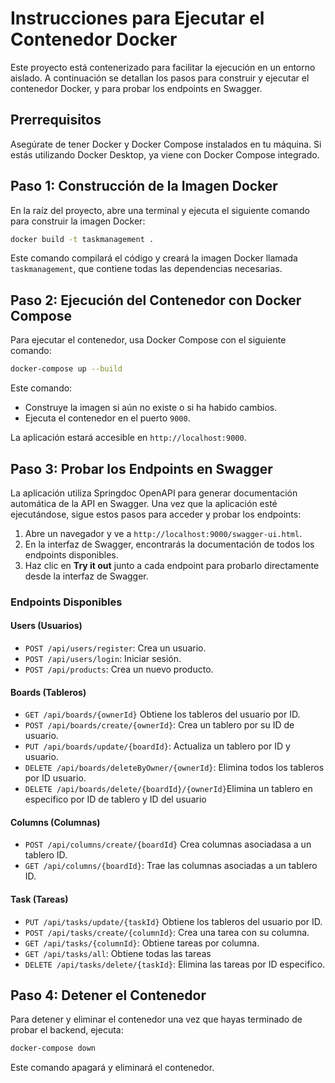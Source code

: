 
# Instrucciones para Ejecutar el Contenedor Docker

Este proyecto está contenerizado para facilitar la ejecución en un entorno aislado. A continuación se detallan los pasos para construir y ejecutar el contenedor Docker, y para probar los endpoints en Swagger.

## Prerrequisitos
Asegúrate de tener Docker y Docker Compose instalados en tu máquina. Si estás utilizando Docker Desktop, ya viene con Docker Compose integrado.

## Paso 1: Construcción de la Imagen Docker
En la raíz del proyecto, abre una terminal y ejecuta el siguiente comando para construir la imagen Docker:

```bash
docker build -t taskmanagement .
```

Este comando compilará el código y creará la imagen Docker llamada `taskmanagement`, que contiene todas las dependencias necesarias.

## Paso 2: Ejecución del Contenedor con Docker Compose
Para ejecutar el contenedor, usa Docker Compose con el siguiente comando:

```bash
docker-compose up --build
```

Este comando:

- Construye la imagen si aún no existe o si ha habido cambios.
- Ejecuta el contenedor en el puerto `9000`.

La aplicación estará accesible en `http://localhost:9000`.

## Paso 3: Probar los Endpoints en Swagger
La aplicación utiliza Springdoc OpenAPI para generar documentación automática de la API en Swagger. Una vez que la aplicación esté ejecutándose, sigue estos pasos para acceder y probar los endpoints:

1. Abre un navegador y ve a `http://localhost:9000/swagger-ui.html`.
2. En la interfaz de Swagger, encontrarás la documentación de todos los endpoints disponibles.
3. Haz clic en **Try it out** junto a cada endpoint para probarlo directamente desde la interfaz de Swagger.

### Endpoints Disponibles


#### Users (Usuarios)

- `POST /api/users/register`: Crea un usuario.
- `POST /api/users/login`: Iniciar sesión.
- `POST /api/products`: Crea un nuevo producto.

#### Boards (Tableros)

- `GET /api/boards/{ownerId}` Obtiene los tableros del usuario por ID.
- `POST /api/boards/create/{ownerId}`: Crea un tablero por su ID de usuario.
- `PUT /api/boards/update/{boardId}`: Actualiza un tablero por ID y usuario.
- `DELETE /api/boards/deleteByOwner/{ownerId}`: Elimina todos los tableros por ID usuario.
- `DELETE /api/boards/delete/{boardId}/{ownerId}`Elimina un tablero en especifico por ID de tablero y ID del usuario

#### Columns (Columnas)

- `POST /api/columns/create/{boardId}` Crea columnas asociadasa a un tablero ID.
- `GET /api/columns/{boardId}`: Trae las columnas asociadas a un tablero ID.

#### Task (Tareas)

- `PUT /api/tasks/update/{taskId}` Obtiene los tableros del usuario por ID.
- `POST /api/tasks/create/{columnId}`: Crea una tarea con su columna.
- `GET /api/tasks/{columnId}`: Obtiene tareas por columna.
- `GET /api/tasks/all`: Obtiene todas las tareas 
- `DELETE /api/tasks/delete/{taskId}`: Elimina las tareas por ID especifico.

## Paso 4: Detener el Contenedor
Para detener y eliminar el contenedor una vez que hayas terminado de probar el backend, ejecuta:

```bash
docker-compose down
```

Este comando apagará y eliminará el contenedor.
